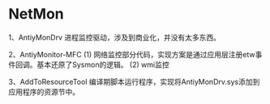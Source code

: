 # NetMon
1、AntiyMonDrv
进程监控驱动，涉及到商业化，并没有太多东西。

2、AntiyMonitor-MFC
(1) 网络监控部分代码，实现方案是通过应用层注册etw事件回调。基本还原了Sysmon的逻辑。
(2) wmi监控

3、AddToResourceTool
编译期脚本运行程序，实现将AntiyMonDrv.sys添加到应用程序的资源节中。
